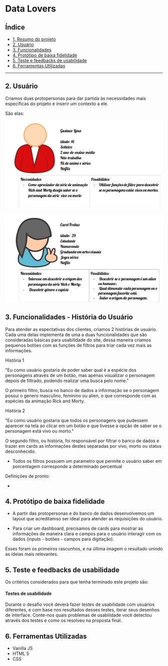 # Data Lovers

## Índice

* [1. Resumo do projeto](#1-resumo-do-projeto)
* [2. Usuário](#2-Usuário)
* [3. Funcionalidades](#3-Funcionalidades-(História-de-Usuário))
* [4. Protótipo de baixa fidelidade  ](#4-Protótipo-de-baixa-fidelidade)
* [5. Teste e feedbacks de usabilidade](#5-Teste-e-feedbacks-de-usabilidade)
* [6. Ferramentas Utilizadas](#6-Feramentas-Utilizadas)

***


## 2. Usuário

Criamos duas protopersonas para dar partida às necessidades mais específicas do projeto e inserir um contexto a ele.

São elas:

![](/src/imagens/persona1.jpg)

![](/src/imagens/persona2.jpg)

## 3. Funcionalidades - História do Usuário

Para atender as espectativas dos clientes, criamos 2 histórias de usuário. Cada uma delas implementa de uma a duas funcionalidades que são consideradas básicas para usabilidade do site, dessa maneira criamos pequenos botões com as funções de filtros para triar cada vez mais as informações.

História 1

"Eu como usuário gostaria de poder saber qual é a espécie dos personagens através de um botão, mas apenas visualizar o personagem depois de filtrado, podendo realizar uma busca pelo nome."

O primeiro filtro, busca no banco de dados a informação se o personagem possui o genero masculino, feminino ou alien, o que corresponde com as espécies da animação Rick and Morty.  

História 2

"Eu como usuário gostaria que todos os personagens que pudessem aparecer na tela ao clicar em um botão e que tivesse a opção de saber se o personagem está vivo ou morto."

O segundo filtro, ou história, foi responsável por filtrar o banco de dados e trazer em cards as informações destes separadas por vivo, morto ou status desconhecido. 

* Todos os filtros possuem um parametro que permite o usuário saber em porcentagem  corresponde a determinado percentual 

Definições de pronto:

* 
## 4. Protótipo de baixa fidelidade

* A partir das protopersonas e do banco de dados desenvolvemos um layout que acreditamso ser ideal para atender as requisições do usuário.

* Para criar um dashboard, precisamos de cards para mostrar as informações de maneira clara e campos para o usuário interagir com os dados (inputs - botões - campos para digitação).

Esses foram os primeiros rascunhos, e na última imagem o resultado unindo as ideias mais relevantes.

## 5. Teste e feedbacks de usabilidade

Os critérios considerados para que tenha terminado este projeto são:


#### Testes de usabilidade

Durante o desafio você deverá fazer testes de usabilidade com usuários
diferentes, e com base nos resultados desses testes, iterar seus desenhos de
interface. Conte-nos quais problemas de usabilidade você detectou através dos
testes e como os resolveu na proposta final.

## 6. Ferramentas Utilizadas 

* Vanilla JS
* HTML 5
* CSS
